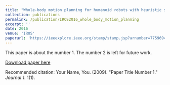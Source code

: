 ```yaml
---
title: "Whole-body motion planning for humanoid robots with heuristic search"
collection: publications
permalink: /publication/IROS2016_whole_body_motion_planning
excerpt: ''
date: 2016
venue: 'IROS'
paperurl: 'https://ieeexplore.ieee.org/stamp/stamp.jsp?arnumber=7759694'
---
```

This paper is about the number 1. The number 2 is left for future work.

[Download paper here](http://academicpages.github.io/files/paper1.pdf)

Recommended citation: Your Name, You. (2009). "Paper Title Number 1." <i>Journal 1</i>. 1(1).
